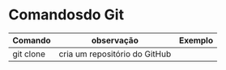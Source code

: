 # Comandosdo Git

Comando | observação | Exemplo
---|---|---
git clone| cria um repositório do GitHub